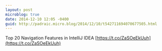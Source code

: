 ```yaml
---
layout: post
microblog: true
date: 2014-12-10 12:05 -0400
guid: http://padraic.micro.blog/2014/12/10/t542711694070677505.html
---
```

Top 20 Navigation Features in IntelliJ IDEA [https://t.co/ZaSOeEkUuh](https://t.co/ZaSOeEkUuh)

